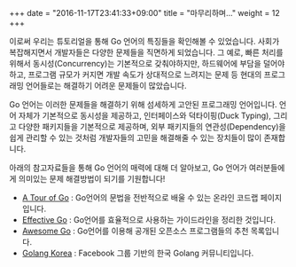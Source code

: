 +++
date = "2016-11-17T23:41:33+09:00"
title = "마무리하며..."
weight = 12
+++

이로써 우리는 튜토리얼을 통해 Go 언어의 특징들을 확인해볼 수 있었습니다. 사회가 복잡해지면서 개발자들은 다양한 문제들을 직면하게 되었습니다. 그 예로, 빠른 처리를 위해서 동시성(Concurrency)는 기본적으로 갖춰야하지만, 하드웨어에 부담을 덜어야하고, 프로그램 규모가 커지면 개발 속도가 상대적으로 느려지는 문제 등 현대의 프로그래밍 언어들로는 해결하기 어려운 문제들이 많았습니다.

Go 언어는 이러한 문제들을 해결하기 위해 섬세하게 고안된 프로그래밍 언어입니다. 언어 자체가 기본적으로 동시성을 제공하고, 인터페이스와 덕타이핑(Duck Typing), 그리고 다양한 패키지들을 기본적으로 제공하며, 외부 패키지들의 연관성(Dependency)을 쉽게 관리할 수 있는 것처럼 개발자들의 고민을 해결해줄 수 있는 장치들이 많이 존재합니다.

아래의 참고자료들을 통해 Go 언어의 매력에 대해 더 알아보고, Go 언어가 여러분들에게 의미있는 문제 해결방법이 되기를 기원합니다!

* [A Tour of Go](https://tour.golang.org) : Go언어의 문법을 전반적으로 배울 수 있는 온라인 코드랩 페이지입니다.
* [Effective Go](https://golang.org/doc/effective_go.html) : Go언어를 효율적으로 사용하는 가이드라인을 정리한 것입니다.
* [Awesome Go](http://awesome-go.com/) : Go언어를 이용해 공개된 오픈소스 프로그램들의 추천 목록입니다.
* [Golang Korea](https://www.facebook.com/groups/golangko/) : Facebook 그룹 기반의 한국 Golang 커뮤니티입니다.